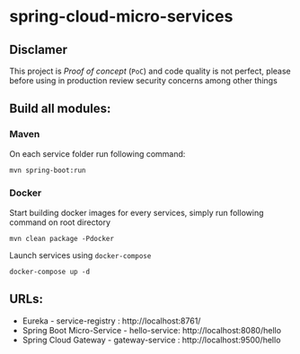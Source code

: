 
# spring-cloud-micro-services

## Disclamer

This project is *Proof of concept* (`PoC`) and code quality is not perfect, please before using in production review security concerns among other things

## Build all modules:

### Maven

On each service folder run following command:

```sh
mvn spring-boot:run
```

### Docker

Start building docker images for every services, simply run following command on root directory

```shell
mvn clean package -Pdocker
```

Launch services using `docker-compose`

```shell
docker-compose up -d
```

## URLs:

* Eureka - service-registry : http://localhost:8761/
* Spring Boot Micro-Service - hello-service: http://localhost:8080/hello
* Spring Cloud Gateway - gateway-service : http://localhost:9500/hello




